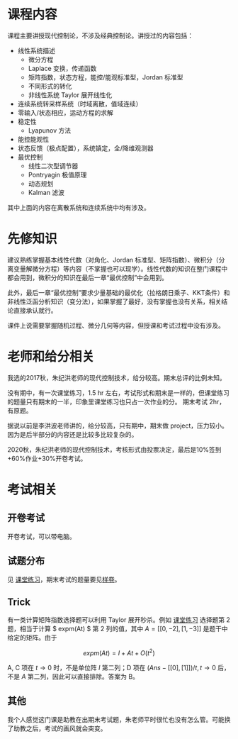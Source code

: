 # 课程内容

课程主要讲授现代控制论，不涉及经典控制论。讲授过的内容包括：

* 线性系统描述
    - 微分方程
    - Laplace 变换，传递函数
    - 矩阵指数，状态方程，能控/能观标准型，Jordan 标准型
    - 不同形式的转化
    - 非线性系统 Taylor 展开线性化
* 连续系统转采样系统（时域离散，值域连续）
* 零输入/状态相应，运动方程的求解
* 稳定性
    - Lyapunov 方法
* 能控能观性
* 状态反馈（极点配置），系统镇定，全/降维观测器
* 最优控制
    - 线性二次型调节器
    - Pontryagin 极值原理
    - 动态规划
    - Kalman 滤波

其中上面的内容在离散系统和连续系统中均有涉及。

# 先修知识
建议熟练掌握基本线性代数（对角化、Jordan 标准型、矩阵指数）、微积分（分离变量解微分方程）等内容（不掌握也可以现学）。线性代数的知识在整门课程中都会用到，微积分的知识在最后一章“最优控制”中会用到。

此外，最后一章“最优控制”要求少量基础的最优化（拉格朗日乘子、KKT条件）和非线性泛函分析知识（变分法），如果掌握了最好，没有掌握也没有关系，相关结论直接承认就行。

课件上说需要掌握随机过程、微分几何等内容，但授课和考试过程中没有涉及。


# 老师和给分相关

我选的2017秋，朱纪洪老师的现代控制技术，给分较高。期末总评的比例未知。

没有期中，有一次课堂练习，1.5 hr 左右，考试形式和期末是一样的，但课堂练习的题量只有期末的一半，印象里课堂练习也只占一次作业的分。
期末考试 2hr，有原题。

据说以前是李洪波老师讲的，给分较高，只有期中，期末做 project，压力较小。因为是后半部分的内容还是比较多比较复杂的。

2020秋，朱纪洪老师的现代控制技术，考核形式由投票决定，最后是10%签到+60%作业+30%开卷考试。

# 考试相关

## 开卷考试
  开卷考试，可以带电脑。

## 试题分布
  见 [课堂练习](exam/1213课堂测试.pdf)，期末考试的题量要见[样卷](exam/2020-2021样卷2.docx)。

## Trick

  有一类计算矩阵指数选择题可以利用 Taylor 展开秒杀。例如 [课堂练习](exam/1213课堂测试.pdf) 选择题第 2 题，相当于计算 $ expm(At) $ 第 2 列的值，其中 $A = [[0, -2], [1, -3]]$ 是题干中给定的矩阵。由于

  $$ expm(At) = I + At + O(t^2) $$ 

  A, C 项在 $t \to 0$ 时，不是单位阵 $I$ 第二列；D 项在 $(Ans - [[0], [1]]) / t, t \to 0$ 后，不是 $A$ 第二列，因此可以直接排除。答案为 B。

## 其他
  我个人感觉这门课是助教在出期末考试题，朱老师平时很忙也没有怎么管。可能换了助教之后，考试的画风就会突变。

